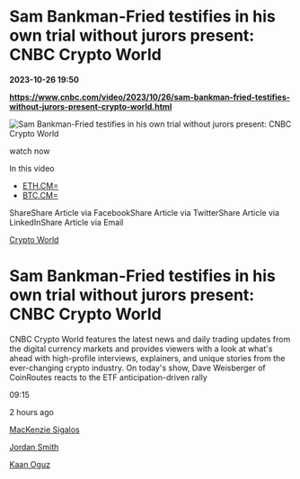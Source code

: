 # Sam Bankman-Fried testifies in his own trial without jurors present: CNBC Crypto World

**2023-10-26 19:50**

**https://www.cnbc.com/video/2023/10/26/sam-bankman-fried-testifies-without-jurors-present-crypto-world.html**

![Sam Bankman-Fried testifies in his own trial without jurors present: CNBC Crypto World](https://image.cnbcfm.com/api/v1/image/107323946-231026_cw_thumbnail.jpg?v=1698348846&w=750&h=422&vtcrop=y)

watch now

In this video

*   [ETH.CM=](https://www.cnbc.com/quotes/ETH.CM=)
*   [BTC.CM=](https://www.cnbc.com/quotes/BTC.CM=)

ShareShare Article via FacebookShare Article via TwitterShare Article via LinkedInShare Article via Email

[Crypto World](https://www.cnbc.com/cryptoworld/)

Sam Bankman-Fried testifies in his own trial without jurors present: CNBC Crypto World
======================================================================================

CNBC Crypto World features the latest news and daily trading updates from the digital currency markets and provides viewers with a look at what's ahead with high-profile interviews, explainers, and unique stories from the ever-changing crypto industry. On today's show, Dave Weisberger of CoinRoutes reacts to the ETF anticipation-driven rally

09:15

2 hours ago

  

[MacKenzie Sigalos](https://www.cnbc.com/mackenzie-sigalos/)

[Jordan Smith](https://www.cnbc.com/jordan-smith/)

[Kaan Oguz](https://www.cnbc.com/kaan-oguz/)